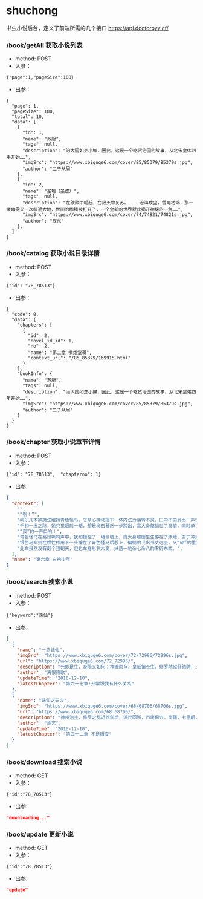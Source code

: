 # shuchong
书虫小说后台，定义了前端所需的几个接口 https://api.doctoroyy.cf/
###  /book/getAll   获取小说列表

  - method: POST
  - 入参：
```
{"page":1,"pageSize":100} 
```
  
  - 出参： 
```
{
  "page": 1,
  "pageSize": 100,
  "total": 10,
  "data": [
    {
      "id": 1,
      "name": "苏厨",
      "tags": null,
      "description": "治大国如烹小鲜，因此，这是一个吃货治国的故事，从北宋皇佑四年开始……",
      "imgSrc": "https://www.xbiquge6.com/cover/85/85379/85379s.jpg",
      "author": "二子从周"
    },
    {
      "id": 2,
      "name": "圣墟（圣虚）",
      "tags": null,
      "description": "在破败中崛起，在寂灭中复苏。    沧海成尘，雷电枯竭，那一缕幽雾又一次临近大地，世间的枷锁被打开了，一个全新的世界就此揭开神秘的一角……",
      "imgSrc": "https://www.xbiquge6.com/cover/74/74821/74821s.jpg",
      "author": "辰东"
    },
  ]
}
```
### /book/catalog 获取小说目录详情
  - method: POST
  - 入参：
 ```
 {"id": "78_78513"}
 ```
 
  - 出参：
```
{
  "code": 0,
  "data": {
    "chapters": [
      {
        "id": 2,
        "novel_id_id": 1,
        "no": 2,
        "name": "第二章 嘴炮堂哥",
        "context_url": "/85_85379/169915.html"
      }
    ],
    "bookInfo": {
      "name": "苏厨",
      "tags": null,
      "description": "治大国如烹小鲜，因此，这是一个吃货治国的故事，从北宋皇佑四年开始……",
      "imgSrc": "https://www.xbiquge6.com/cover/85/85379/85379s.jpg",
      "author": "二子从周"
    }
  }
}
```

### /book/chapter 获取小说章节详情
  - method: POST
  - 入参：
  ```
  {"id": "78_78513",  "chapterno": 1}
  ```
  
  - 出参: 
```json
{
  "context": [
    "",
    "“啊！”",
    "柳乐儿本欲施法阻挡青色怪马，怎奈心神动摇下，体内法力运转不灵，口中不由发出一声惊呼。",
    "千钧一发之际，她只觉眼前一暗，却是柳石蓦然一步跨出，高大身躯挡在了身前，同时单手闪电般伸出，一把扣住了怪马如水桶般粗细的脖子，身体一侧，和青色怪马撞在了一起。",
    "“轰”的一声巨响！",
    "青色怪马在高昂嘶鸣声中，犹如撞在了一堵巨墙上，庞大身躯硬生生停在了原地，由于冲势过猛，甚至附近街道上的坚硬石板都被铁蹄踏得的碎石四溅。",
    "银色马车则在惯性作用下一头撞在了青色怪马后股上，偏侧的飞出书丈远去，又“砰”的重重落在地面上。",
    "此车虽然没有翻个顶朝天，但也车身形状大变，掉落一地杂七杂八的零碎东西。",
  ],
  "name": "第六章 白袍少年"
}
```

### /book/search 搜索小说
  - method: POST
  - 入参：
  ```
  {"keyword":"诛仙"}
  ```
  
  - 出参: 
```json
[
  {
    "name": "一念诛仙",
    "imgSrc": "https://www.xbiquge6.com/cover/72/72996/72996s.jpg",
    "url": "https://www.xbiquge6.com/72_72996/",
    "description": "死即是生，身陨又如何；神魄尚存，皇威镇苍生。修罗地狱吾驰骋，三十三天仍纵横。三界无人可相敌，浴火涅盘转人身。我欲成王怜万物，无奈独喜黄金甲。我欲卸甲以归田，苦叹人间烦恼多。我欲归隐山林静，却爱凡俗鼓乐...",
    "author": "离恨殇歌",
    "updateTime": "2016-12-10",
    "latestChapter": "第六十七章:开学跟我有什么关系"
  },
  {
    "name": "诛仙之天火",
    "imgSrc": "https://www.xbiquge6.com/cover/68/68706/68706s.jpg",
    "url": "https://www.xbiquge6.com/68_68706/",
    "description": "神州浩土，修罗之乱近百年后，流民回所，百废俱兴。南疆，七里峒，一个身世奇异足以惊天的少年，带上了舅舅送他的“合欢铃”，背井离乡，北上青云，为的是寻找一个可以救得自己的性命的人——张小凡！由此，一个新的...",
    "author": "旅艺",
    "updateTime": "2016-12-10",
    "latestChapter": "第五十二章 不是叛变"
  }
]
```

### /book/download 搜索小说
  - method: GET
  - 入参：
  ```
  {"id":"78_78513"}
  ```
  
  - 出参: 
```json
"downloading..."
```
### /book/update 更新小说
  - method: GET
  - 入参：
  ```
  {"id":"78_78513"}
  ```
  
  - 出参: 
```json
"update"
```
